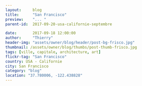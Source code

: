 ```yaml
---
layout:     blog
title:      "San Francisco"
preview:    "... "
parent-id:  2017-09-20-usa-californie-septembre

date:       2017-09-18 12:00:00
author:     "Thierry"
header-img: "assets/owner/blog/header/post-bg-frisco.jpg"
thumbnail: /assets/owner/blog/thumbs/post-thumb-frisco.jpg
tags: [ville, capitale, architecture, art]
flickr-tag: "San Francisco"
country: USA - Californie
city: San Francisco
category: "blog"
location: "37.780006, -122.438828"
---
```


